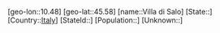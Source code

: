 ﻿---
location: [45.58,10.48]
type: City
tags:
- geo/City


SpocWebEntityId: 35296
isDeleted: false
confidential: public

---
[geo-lon::10.48]
[geo-lat::45.58]
[name::Villa di Salo]
[State::]
[Country::[Italy](geo/Continent/Europe/Italy.md)]
[StateId::]
[Population::]
[Unknown::]

